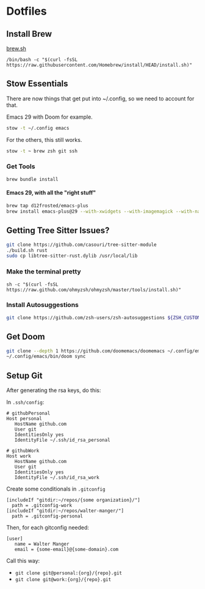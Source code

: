 # Dotfiles

## Install Brew

[brew.sh](https://brew.sh/)

```
/bin/bash -c "$(curl -fsSL https://raw.githubusercontent.com/Homebrew/install/HEAD/install.sh)"
```

## Stow Essentials

There are now things that get put into ~/.config, so we need to account for that.

Emacs 29 with Doom for example.

``` sh
stow -t ~/.config emacs
```

For the others, this still works.

``` sh
stow -t ~ brew zsh git ssh
```

### Get Tools

```
brew bundle install
```

#### Emacs 29, with all the "right stuff"

```sh
brew tap d12frosted/emacs-plus
brew install emacs-plus@29 --with-xwidgets --with-imagemagick --with-native-comp --with-modern-doom3-icon
```

## Getting Tree Sitter Issues?

``` sh
git clone https://github.com/casouri/tree-sitter-module
./build.sh rust
sudo cp libtree-sitter-rust.dylib /usr/local/lib
```

### Make the terminal pretty

```
sh -c "$(curl -fsSL https://raw.github.com/ohmyzsh/ohmyzsh/master/tools/install.sh)"
```

### Install Autosuggestions

``` sh
git clone https://github.com/zsh-users/zsh-autosuggestions ${ZSH_CUSTOM:-~/.oh-my-zsh/custom}/plugins/zsh-autosuggestions
```

## Get Doom

``` sh
git clone --depth 1 https://github.com/doomemacs/doomemacs ~/.config/emacs
~/.config/emacs/bin/doom sync
```

## Setup Git

After generating the rsa keys, do this:

In `.ssh/config`:

```
# githubPersonal
Host personal
   HostName github.com
   User git
   IdentitiesOnly yes
   IdentityFile ~/.ssh/id_rsa_personal

# githubWork
Host work
   HostName github.com
   User git
   IdentitiesOnly yes
   IdentityFile ~/.ssh/id_rsa_work

```


Create some conditionals in `.gitconfig`

```
[includeIf "gitdir:~/repos/{some organization}/"]
  path = .gitconfig-work
[includeIf "gitdir:~/repos/walter-manger/"]
  path = .gitconfig-personal
```

Then, for each gitconfig needed:

```
[user]
   name = Walter Manger
   email = {some-email}@{some-domain}.com

```

Call this way:

- `git clone git@personal:{org}/{repo}.git`
- `git clone git@work:{org}/{repo}.git`
